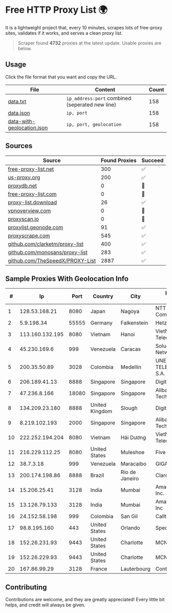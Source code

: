 
# Free HTTP Proxy List 🌍

It is a lightweight project that, every 10 minutes, scrapes lots of free-proxy sites, validates if it works, and serves a clean proxy list.


> Scraper found **4732** proxies at the latest update. Usable proxies are below.

## Usage

Click the file format that you want and copy the URL.


|File|Content|Count|
|----|-------|-----|
|[data.txt](https://raw.githubusercontent.com/themiralay/Proxy-List-World/master/data.txt)|`ip_address:port` combined (seperated new line)|158|
|[data.json](https://raw.githubusercontent.com/themiralay/Proxy-List-World/master/data.json)|`ip, port`|158|
|[data-with-geolocation.json](https://raw.githubusercontent.com/themiralay/Proxy-List-World/master/data-with-geolocation.json)|`ip, port, geolocation`|158|

## Sources

|Source|Found Proxies|Succeed|
|------|-------------|-------|
|[free-proxy-list.net](https://free-proxy-list.net)|300|✅|
|[us-proxy.org](https://www.us-proxy.org)|200|✅|
|[proxydb.net](http://proxydb.net)|0|🚫|
|[free-proxy-list.com](https://free-proxy-list.com/?page=&port=&type%5B%5D=http&type%5B%5D=https&up_time=0&search=Search)|0|🚫|
|[proxy-list.download](https://www.proxy-list.download/HTTP)|26|✅|
|[vpnoverview.com](https://vpnoverview.com/privacy/anonymous-browsing/free-proxy-servers)|0|🚫|
|[proxyscan.io](https://www.proxyscan.io)|0|🚫|
|[proxylist.geonode.com](https://proxylist.geonode.com/api/proxy-list?limit=300&page=1&sort_by=lastChecked&sort_type=desc&protocols=http,https)|91|✅|
|[proxyscrape.com](https://api.proxyscrape.com/v2/?request=displayproxies&protocol=http&timeout=10000&country=all&ssl=all&anonymity=all)|545|✅|
|[github.com/clarketm/proxy-list](https://raw.githubusercontent.com/clarketm/proxy-list/master/proxy-list-raw.txt)|400|✅|
|[github.com/monosans/proxy-list](https://raw.githubusercontent.com/monosans/proxy-list/main/proxies/http.txt)|283|✅|
|[github.com/TheSpeedX/PROXY-List](https://raw.githubusercontent.com/TheSpeedX/PROXY-List/master/http.txt)|2887|✅|


## Sample Proxies With Geolocation Info

|#|Ip|Port|Country|City|Internet Service Provider|
|-|--|----|-------|----|-------------------------|
|1|128.53.168.21|8080|Japan|Nagoya|NTT PC Communications, Inc.|
|2|5.9.198.34|55555|Germany|Falkenstein|Hetzner Online GmbH|
|3|113.160.132.195|8080|Vietnam|Hanoi|VietNam Post and Telecom Corporation|
|4|45.230.169.6|999|Venezuela|Caracas|Soluciones DCN Network C.A|
|5|200.35.50.89|3028|Colombia|Medellín|UNE EPM TELECOMUNICACIONES S.A.|
|6|206.189.41.13|8888|Singapore|Singapore|DigitalOcean, LLC|
|7|47.236.8.166|18080|Singapore|Singapore|Alibaba (US) Technology Co., Ltd.|
|8|134.209.23.180|8888|United Kingdom|Slough|DigitalOcean, LLC|
|9|8.219.102.193|2000|Singapore|Singapore|Alibaba (US) Technology Co., Ltd.|
|10|222.252.194.204|8080|Vietnam|Hải Dương|VietNam Post and Telecom Corporation|
|11|216.229.112.25|8080|United States|Muleshoe|Five Area Systems, LLC|
|12|38.7.3.18|999|Venezuela|Maracaibo|GIGAPOP, C.A.|
|13|200.174.198.86|8888|Brazil|Rio de Janeiro|Claro S.A|
|14|15.206.25.41|3128|India|Mumbai|Amazon Technologies Inc.|
|15|13.126.79.133|3128|India|Mumbai|Amazon Technologies Inc|
|16|24.152.58.198|999|Colombia|San Gil|Calltopbx S.A.S.|
|17|98.8.195.160|443|United States|Orlando|Spectrum|
|18|152.26.231.93|9443|United States|Charlotte|MCNC|
|19|152.26.229.93|9443|United States|Charlotte|MCNC|
|20|167.86.99.29|3128|France|Lauterbourg|Contabo GmbH|



## Contributing

Contributions are welcome, and they are greatly appreciated! Every
little bit helps, and credit will always be given.

